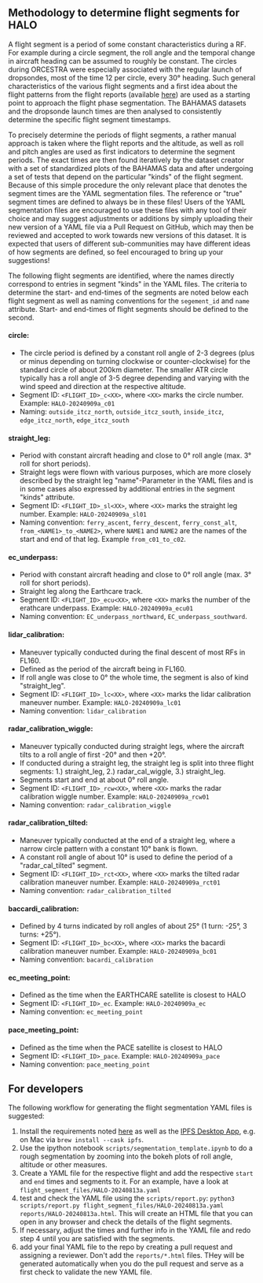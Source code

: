 ## Methodology to determine flight segments for HALO

A flight segment is a period of some constant characteristics during a RF. For example during a
circle segment, the roll angle and the temporal change in aircraft heading can be assumed to roughly be
constant. The circles during ORCESTRA were especially associated with the regular launch of
dropsondes, most of the time 12 per circle, every 30&deg; heading. Such general characteristics
of the various flight segments and a first idea about the flight patterns from the flight
reports (available [here](https://github.com/orcestra-campaign/book/tree/main/orcestra_book/reports)) are used as a starting point
to approach the flight phase segmentation. The BAHAMAS datasets and the dropsonde launch
times are then analysed to consistently determine the specific flight segment timestamps.

To precisely determine the periods of flight segments, a rather manual approach is taken where the
flight reports and the altitude, as well as roll and pitch angles are used as first indicators to determine the segment periods.
The exact times are then found iteratively by the dataset creator
with a set of standardized plots of the BAHAMAS data and after undergoing a set of tests that depend on the
particular "kinds" of the flight segment. Because of this simple procedure the only relevant place that
denotes the segment times are the YAML segmentation files. The reference or "true" segment times are defined to always be
in these files! Users of the YAML segmentation files are encouraged to use these files with any tool of their choice and may suggest
adjustments or additions by simply uploading their new version of a YAML file via a Pull Request on GitHub, which may then be
reviewed and accepted to work towards new versions of this dataset. It is expected that users of different sub-communities
may have different ideas of how segments are defined, so feel encouraged to bring up your suggestions!

The following flight segments are identified, where the names directly correspond to entries in
segment "kinds" in the YAML files. The criteria to determine the start- and end-times of the segments
are noted below each flight segment as well as naming conventions for the `segement_id` and `name` attribute.
Start- and end-times of flight segments should be defined to the second.

#### circle:
- The circle period is defined by a constant roll angle of 2-3 degrees (plus or minus depending on turning clockwise or counter-clockwise) for the standard circle of about 200km diameter. The smaller ATR circle typically has a roll angle of 3-5 degree depending and varying with the wind speed and direction at the respective altitude.
- Segment ID: `<FLIGHT_ID>_c<XX>`, where `<XX>` marks the circle number. Example: `HALO-20240909a_c01`
- Naming: `outside_itcz_north`, `outside_itcz_south`, `inside_itcz`, `edge_itcz_north`, `edge_itcz_south`

#### straight_leg:
- Period with constant aircraft heading and close to 0&deg; roll angle (max. 3&deg; roll for short periods).
- Straight legs were flown with various purposes, which are more closely described by the straight leg
"name"-Parameter in the YAML files and is in some cases also expressed by additional entries in the segment "kinds" attribute.
- Segment ID: `<FLIGHT_ID>_sl<XX>`, where `<XX>` marks the straight leg number. Example: `HALO-20240909a_sl01`
- Naming convention: `ferry_ascent`, `ferry_descent`, `ferry_const_alt`, `from_<NAME1>_to_<NAME2>`, where `NAME1` and `NAME2` are the names of the start and end of that leg. Example `from_c01_to_c02`.

#### ec_underpass:
- Period with constant aircraft heading and close to 0&deg; roll angle (max. 3&deg; roll for short periods).
- Straight leg along the Earthcare track.
- Segment ID: `<FLIGHT_ID>_ecu<XX>`, where `<XX>` marks the number of the erathcare underpass. Example: `HALO-20240909a_ecu01`
- Naming convention: `EC_underpass_northward`, `EC_underpass_southward`.

#### lidar_calibration:
- Maneuver typically conducted during the final descent of most RFs in FL160.
- Defined as the period of the aircraft being in FL160.
- If roll angle was close to 0&deg; the whole time, the segment is also of kind "straight_leg".
- Segment ID: `<FLIGHT_ID>_lc<XX>`, where `<XX>` marks the lidar calibration maneuver number. Example: `HALO-20240909a_lc01`
- Naming convention: `lidar_calibration`

#### radar_calibration_wiggle:
- Maneuver typically conducted during straight legs, where the aircraft tilts to a roll angle of first -20&deg; and then +20&deg;.
- If conducted during a straight leg, the straight leg is split into three flight segments:
1.) straight_leg, 2.) radar_cal_wiggle, 3.) straight_leg.
- Segments start and end at about 0&deg; roll angle.
- Segment ID: `<FLIGHT_ID>_rcw<XX>`, where `<XX>` marks the radar calibration wiggle number. Example: `HALO-20240909a_rcw01`
- Naming convention: `radar_calibration_wiggle`

#### radar_calibration_tilted:
- Maneuver typically conducted at the end of a straight leg, where a narrow circle pattern with a constant 10&deg; bank is flown.
- A constant roll angle of about 10&deg; is used to define the period of a "radar_cal_tilted" segment.
- Segment ID: `<FLIGHT_ID>_rct<XX>`, where `<XX>` marks the tilted radar calibration maneuver number. Example: `HALO-20240909a_rct01`
- Naming convention: `radar_calibration_tilted`

#### baccardi_calibration:
- Defined by 4 turns indicated by roll angles of about 25&deg; (1 turn: -25&deg;, 3 turns: +25&deg;).
- Segment ID: `<FLIGHT_ID>_bc<XX>`, where `<XX>` marks the bacardi calibration maneuver number. Example: `HALO-20240909a_bc01`
- Naming convention: `bacardi_calibration`

#### ec_meeting_point:
- Defined as the time when the EARTHCARE satellite is closest to HALO
- Segment ID: `<FLIGHT_ID>_ec`. Example: `HALO-20240909a_ec`
- Naming convention: `ec_meeting_point`

#### pace_meeting_point:
- Defined as the time when the PACE satellite is closest to HALO
- Segment ID: `<FLIGHT_ID>_pace`. Example: `HALO-20240909a_pace`
- Naming convention: `pace_meeting_point`

## For developers
The following workflow for generating the flight segmentation YAML files is suggested:

1. Install the requirements noted [here](scripts/requirements.txt) as well as the [IPFS Desktop App](https://docs.ipfs.tech/install/ipfs-desktop/), e.g. on Mac via `brew install --cask ipfs`.
2. Use the ipython notebook `scripts/segmentation_template.ipynb` to do a rough segmentation by zooming into the bokeh plots of roll angle, altitude or other measures.
3. Create a YAML file for the respective flight and add the respective `start` and `end` times and segments to it. For an example, have a look at `flight_segment_files/HALO-20240813a.yaml`
4. test and check the YAML file using the `scripts/report.py`: `python3 scripts/report.py flight_segment_files/HALO-20240813a.yaml reports/HALO-20240813a.html`. This will create an HTML file that you can open in any browser and check the details of the flight segments.
5. If necessary, adjust the times and further info in the YAML file and redo step 4 until you are satisfied with the segments.
6. add your final YAML file to the repo by creating a pull request and assigning a reviewer. Don't add the `reports/*.html` files. THey will be generated automatically when you do the pull request and serve as a first check to validate the new YAML file.
